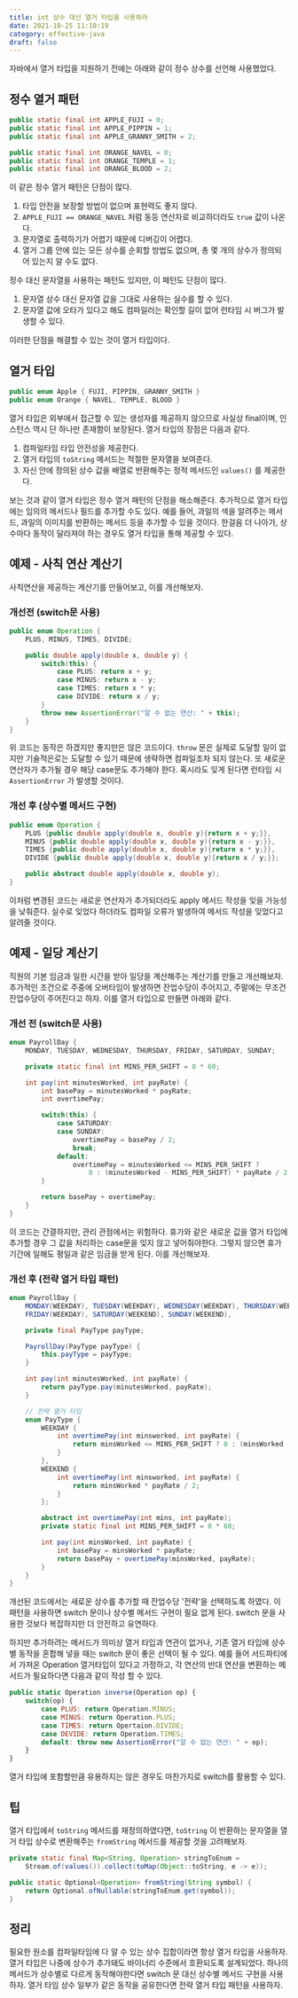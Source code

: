 ```yaml
---
title: int 상수 대신 열거 타입을 사용하라
date: 2021-10-25 11:10:19
category: effective-java
draft: false
---
```


자바에서 열거 타입을 지원하기 전에는 아래와 같이 정수 상수를 선언해 사용했었다.

## 정수 열거 패턴

```java
public static final int APPLE_FUJI = 0;
public static final int APPLE_PIPPIN = 1;
public static final int APPLE_GRANNY_SMITH = 2;

public static final int ORANGE_NAVEL = 0;
public static final int ORANGE_TEMPLE = 1;
public static final int ORANGE_BLOOD = 2;
```

이 같은 정수 열거 패턴은 단점이 많다.

1. 타입 안전을 보장할 방법이 없으며 표현력도 좋지 않다.
2.  `APPLE_FUJI == ORANGE_NAVEL` 처럼 동등 연산자로 비교하더라도 `true` 값이 나온다.
3. 문자열로 출력하기가 어렵기 때문에 디버깅이 어렵다.
4. 열거 그룹 안에 있는 모든 상수를 순회할 방법도 없으며, 총 몇 개의 상수가 정의되어 있는지 알 수도 없다.

정수 대신 문자열을 사용하는 패턴도 있지만, 이 패턴도 단점이 많다.

1. 문자열 상수 대신 문자열 값을 그대로 사용하는 실수를 할 수 있다.
2. 문자열 값에 오타가 있다고 해도 컴파일러는 확인할 길이 없어 런타임 시 버그가 발생할 수 있다.

이러한 단점을 해결할 수 있는 것이 열거 타입이다.

## 열거 타입

```java
public enum Apple { FUJI, PIPPIN, GRANNY_SMITH }
public enum Orange { NAVEL, TEMPLE, BLOOD }
```

열거 타입은 외부에서 접근할 수 있는 생성자를 제공하지 않으므로 사실상 final이며, 인스턴스 역시 단 하나만 존재함이 보장된다. 열거 타입의 장점은 다음과 같다.

1. 컴파일타임 타입 안전성을 제공한다.
2. 열거 타입의 `toString` 메서드는 적절한 문자열을 보여준다.
3. 자신 안에 정의된 상수 값을 배열로 반환해주는 정적 메서드인 `values()` 를 제공한다.

보는 것과 같이 열거 타입은 정수 열거 패턴의 단점을 해소해준다. 추가적으로 열거 타입에는 임의의 메서드나 필드를 추가할 수도 있다. 예를 들어, 과일의 색을 알려주는 메서드, 과일의 이미지를 반환하는 메서드 등을 추가할 수 있을 것이다. 한걸음 더 나아가, 상수마다 동작이 달라져야 하는 경우도 열거 타입을 통해 제공할 수 있다.

## 예제 - 사칙 연산 계산기

사칙연산을 제공하는 계산기를 만들어보고, 이를 개선해보자.

### 개선전 (switch문 사용)

```java
public enum Operation {
	PLUS, MINUS, TIMES, DIVIDE;

	public double apply(double x, double y) {
		switch(this) {
			case PLUS: return x + y;
			case MINUS: return x - y;
			case TIMES: return x * y;
			case DIVIDE: return x / y;
		}
		throw new AssertionError("알 수 없는 연산: " + this);
	}
}
```

위 코드는 동작은 하겠지만 좋지만은 않은 코드이다. `throw` 문은 실제로 도달할 일이 없지만 기술적은로는 도달할 수 있기 때문에 생략하면 컴파일조차 되지 않는다. 또 새로운 연산자가 추가될 경우 해당 case문도 추가해야 한다. 혹시라도 잊게 된다면 런타임 시 `AssertionError` 가 발생할 것이다.

### 개선 후 (상수별 메서드 구현)

```java
public enum Operation {
	PLUS {public double apply(double x, double y){return x + y;}},
	MINUS {public double apply(double x, double y){return x - y;}},
	TIMES {public double apply(double x, double y){return x * y;}},
	DIVIDE {public double apply(double x, double y){return x / y;}};

	public abstract double apply(double x, double y);
}
```

이처럼 변경된 코드는 새로운 연산자가 추가되더라도 apply 메서드 작성을 잊을 가능성을 낮춰준다. 실수로 잊었다 하더라도 컴파일 오류가 발생하여 메서드 작성을 잊었다고 알려줄 것이다.

## 예제 - 일당 계산기

직원의 기본 임금과 일한 시간을 받아 일당을 계산해주는 계산기를 만들고 개선해보자. 추가적인 조건으로 주중에 오버타임이 발생하면 잔업수당이 주어지고, 주말에는 무조건 잔업수당이 주어진다고 하자. 이를 열거 타입으로 만들면 아래와 같다.

### 개선 전 (switch문 사용)

```java
enum PayrollDay {
	MONDAY, TUESDAY, WEDNESDAY, THURSDAY, FRIDAY, SATURDAY, SUNDAY;

	private static final int MINS_PER_SHIFT = 8 * 60;

	int pay(int minutesWorked, int payRate) {
		int basePay = minutesWorked * payRate;
		int overtimePay;

		switch(this) {
			case SATURDAY:
			case SUNDAY:
				overtimePay = basePay / 2;
				break;
			default:
				overtimePay = minutesWorked <= MINS_PER_SHIFT ?
					0 : (minutesWorked - MINS_PER_SHIFT) * payRate / 2;
		}

		return basePay + overtimePay;
	}
}
```

이 코드는 간결하지만, 관리 관점에서는 위험하다. 휴가와 같은 새로운 값을 열거 타입에 추가할 경우 그 값을 처리하는 case문을 잊지 않고 넣어줘야한다. 그렇지 않으면 휴가 기간에 일해도 평일과 같은 임금을 받게 된다. 이를 개선해보자.

### 개선 후 (전략 열거 타입 패턴)

```java
enum PayrollDay {
	MONDAY(WEEKDAY), TUESDAY(WEEKDAY), WEDNESDAY(WEEKDAY), THURSDAY(WEEKKDAY),
	FRIDAY(WEEKDAY), SATURDAY(WEEKEND), SUNDAY(WEEKEND),

	private final PayType payType;

	PayrollDay(PayType payType) {
		this.payType = payType;
	}

	int pay(int minutesWorked, int payRate) {
		return payType.pay(minutesWorked, payRate);
	}

	// 전략 열거 타입
	enum PayType {
		WEEKDAY {
			int overtimePay(int minsworked, int payRate) {
				return minsWorked <= MINS_PER_SHIFT ? 0 : (minsWorked - MINS_PER_SHIFT) * payRate / 2
			}
		},
		WEEKEND {
			int overtimePay(int minsworked, int payRate) {
				return minsWorked * payRate / 2;
			}
		};

		abstract int overtimePay(int mins, int payRate);
		private static final int MINS_PER_SHIFT = 8 * 60;

		int pay(int minsWorked, int payRate) {
			int basePay = minsWorked * payRate;
			return basePay + overtimePay(minsWorked, payRate);
		}
	}
}
```

개선된 코드에서는 새로운 상수를 추가할 때 잔업수당 '전략'을 선택하도록 하였다. 이 패턴을 사용하면 switch 문이나 상수별 메서드 구현이 필요 없게 된다. switch 문을 사용한 것보다 복잡하지만 더 안전하고 유연하다.

하지만 추가하려는 메서드가 의미상 열거 타입과 연관이 없거나, 기존 열거 타입에 상수별 동작을 혼합해 넣을 때는 switch 문이 좋은 선택이 될 수 있다. 예를 들어 서드파티에서 가져온 Operation 열거타입이 있다고 가정하고, 각 연산의 반대 연산을 변환하는 메서드가 필요하다면 다음과 같이 작성 할 수 있다.

```jsx
public static Operation inverse(Operation op) {
	switch(op) {
		case PLUS: return Operation.MINUS;
		case MINUS: return Operation.PLUS;
		case TIMES: return Opertaion.DIVIDE;
		case DEVIDE: return Operation.TIMES;
		default: throw new AssertionError("알 수 없는 연산: " + op);
	}
}
```

열거 타입에 포함할만큼 유용하지는 않은 경우도 마찬가지로 switch를 활용할 수 있다.

## 팁

열거 타입에서 `toString` 메서드를 재정의하였다면, `toString` 이 반환하는 문자열을 열거 타입 상수로 변환해주는 `fromString` 메서드를 제공할 것을 고려해보자.

```java
private static final Map<String, Operation> stringToEnum =
	Stream.of(values()).collect(toMap(Object::toString, e -> e));

public static Optional<Operation> fromString(String symbol) {
	return Optional.ofNullable(stringToEnum.get(symbol));
}
```

## 정리

필요한 원소를 컴파일타임에 다 알 수 있는 상수 집합이라면 항상 열거 타입을 사용하자. 열거 타입은 나중에 상수가 추가돼도 바이너리 수준에서 호환되도록 설계되었다. 하나의 메서드가 상수별로 다르게 동작해야한다면 switch 문 대신 상수별 메서드 구현을 사용하자. 열거 타임 상수 일부가 같은 동작을 공유한다면 전략 열거 타입 패턴을 사용하자.